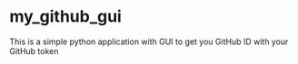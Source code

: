 # my_github_gui
This is a simple python application with GUI to get you GitHub ID with your GitHub token
